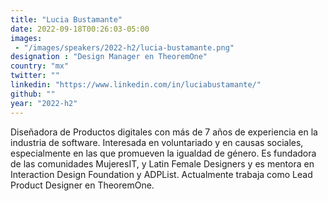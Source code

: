 ```yaml
---
title: "Lucia Bustamante"
date: 2022-09-18T00:26:03-05:00
images: 
 - "/images/speakers/2022-h2/lucia-bustamante.png"
designation : "Design Manager en TheoremOne"
country: "mx"
twitter: ""
linkedin: "https://www.linkedin.com/in/luciabustamante/"
github: ""
year: "2022-h2"
---
```


Diseñadora de Productos digitales con más de 7 años de experiencia en la industria de software. ​Interesada en ​voluntariado y en ​causas sociales​,​ especialmente en​ las que promueven la igualdad de género. Es fundadora de las comunidades MujeresIT, y Latin Female Designers y es mentora en Interaction Design Foundation y ADPList. Actualmente trabaja como Lead Product Designer en TheoremOne.